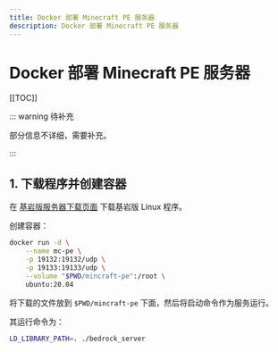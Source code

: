 ```yaml
---
title: Docker 部署 Minecraft PE 服务器
description: Docker 部署 Minecraft PE 服务器
---
```


# Docker 部署 Minecraft PE 服务器

[[TOC]]

::: warning 待补充

部分信息不详细，需要补充。

:::

## 1. 下载程序并创建容器

在 [基岩版服务器下载页面](https://www.minecraft.net/zh-hans/download/server/bedrock) 下载基岩版 Linux 程序。

创建容器：

```bash
docker run -d \
    --name mc-pe \
    -p 19132:19132/udp \
    -p 19133:19133/udp \
    --volume "$PWD/mincraft-pe":/root \
    ubuntu:20.04
```

将下载的文件放到 `$PWD/mincraft-pe` 下面，然后将启动命令作为服务运行。

其运行命令为：

```bash
LD_LIBRARY_PATH=. ./bedrock_server
```
